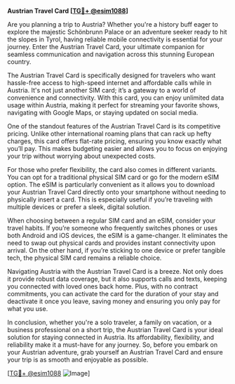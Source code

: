 **Austrian Travel Card [[TG💪+ @esim1088](https://t.me/s/esim1088)]**

Are you planning a trip to Austria? Whether you're a history buff eager to explore the majestic Schönbrunn Palace or an adventure seeker ready to hit the slopes in Tyrol, having reliable mobile connectivity is essential for your journey. Enter the Austrian Travel Card, your ultimate companion for seamless communication and navigation across this stunning European country.

The Austrian Travel Card is specifically designed for travelers who want hassle-free access to high-speed internet and affordable calls while in Austria. It's not just another SIM card; it’s a gateway to a world of convenience and connectivity. With this card, you can enjoy unlimited data usage within Austria, making it perfect for streaming your favorite shows, navigating with Google Maps, or staying updated on social media.

One of the standout features of the Austrian Travel Card is its competitive pricing. Unlike other international roaming plans that can rack up hefty charges, this card offers flat-rate pricing, ensuring you know exactly what you’ll pay. This makes budgeting easier and allows you to focus on enjoying your trip without worrying about unexpected costs.

For those who prefer flexibility, the card also comes in different variants. You can opt for a traditional physical SIM card or go for the modern eSIM option. The eSIM is particularly convenient as it allows you to download your Austrian Travel Card directly onto your smartphone without needing to physically insert a card. This is especially useful if you’re traveling with multiple devices or prefer a sleek, digital solution.

When choosing between a regular SIM card and an eSIM, consider your travel habits. If you’re someone who frequently switches phones or uses both Android and iOS devices, the eSIM is a game-changer. It eliminates the need to swap out physical cards and provides instant connectivity upon arrival. On the other hand, if you’re sticking to one device or prefer tangible tech, the physical SIM card remains a reliable choice.

Navigating Austria with the Austrian Travel Card is a breeze. Not only does it provide robust data coverage, but it also supports calls and texts, keeping you connected with loved ones back home. Plus, with no contract commitments, you can activate the card for the duration of your stay and deactivate it once you leave, saving money and ensuring you only pay for what you use.

In conclusion, whether you're a solo traveler, a family on vacation, or a business professional on a short trip, the Austrian Travel Card is your ideal solution for staying connected in Austria. Its affordability, flexibility, and reliability make it a must-have for any journey. So, before you embark on your Austrian adventure, grab yourself an Austrian Travel Card and ensure your trip is as smooth and enjoyable as possible.

[[TG💪+ @esim1088](https://t.me/s/esim1088) ![Image](https://i.postimg.cc/Y0z9fWf4/image.png)]